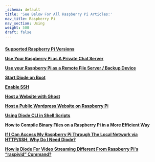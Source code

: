 ```yaml
---
_schema: default
title: 'See Below For All Raspberry Pi Articles:'
nav_title: Raspberry Pi
nav_section: Using
weight: 500
draft: false
---
```

###

[**Supported Raspberry Pi Versions**](https://app.docs.diode.io/raspberry-pi/supported-raspberry-pi-versions/)

[**Use Your Raspberry Pi as A Private Chat Server**](https://app.docs.diode.io/raspberry-pi/use-your-raspberry-pi-as-a-private-chat-server/)

[**Use your Raspberry Pi as a Remote File Server / Backup Device**](https://app.docs.diode.io/raspberry-pi/use-your-raspberry-pi-as-a-remote-file-server-backup-device/)

[**Start Diode on Boot**](https://app.docs.diode.io/raspberry-pi/start-diode-on-boot/)

[**Enable SSH**](https://app.docs.diode.io/raspberry-pi/enable-ssh/)

[**Host a Website with Ghost**](https://app.docs.diode.io/raspberry-pi/host-a-website-with-ghost/)

[**Host a Public Wordpress Website on Raspberry Pi**](https://app.docs.diode.io/raspberry-pi/host-a-public-wordpress-website-on-raspberry-pi/)

[**Using Diode CLI in Shell Scripts**](https://app.docs.diode.io/raspberry-pi/using-diode-cli-in-shell-scripts/)

[**How to Compile Binary Files on a Raspberry Pi in a More Efficient Way**](https://app.docs.diode.io/raspberry-pi/how-to-compile-binary-files/)

[**If I Can Access My Raspberry Pi Through The Local Network via HTTP/SSH, Why Do I Need Diode?**](https://app.docs.diode.io/raspberry-pi/if-i-can-access-my-raspberry-pi/)

[**How is Diode For Video Streaming Different From Raspberry Pi's “raspivid” Command?**](https://app.docs.diode.io/raspberry-pi/how-is-diode-for-video-streaming-different-from-raspberry-pi-s-raspivid-command/)

&nbsp;